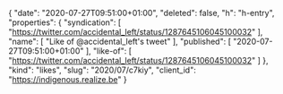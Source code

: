 {
  "date": "2020-07-27T09:51:00+01:00",
  "deleted": false,
  "h": "h-entry",
  "properties": {
    "syndication": [
      "https://twitter.com/accidental_left/status/1287645106045100032"
    ],
    "name": [
      "Like of @accidental_left's tweet"
    ],
    "published": [
      "2020-07-27T09:51:00+01:00"
    ],
    "like-of": [
      "https://twitter.com/accidental_left/status/1287645106045100032"
    ]
  },
  "kind": "likes",
  "slug": "2020/07/c7kiy",
  "client_id": "https://indigenous.realize.be"
}
